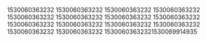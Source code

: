 1530060363232
1530060363232
1530060363232
1530060363232
1530060363232
1530060363232
1530060363232
1530060363232
1530060363232
1530060363232
1530060363232
1530060363232
1530060363232
1530060363232
15300603632321530069914935